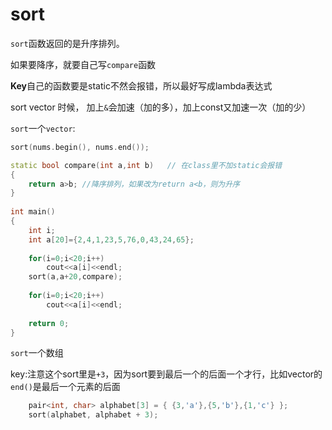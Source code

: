 # sort
`sort`函数返回的是升序排列。

如果要降序，就要自己写`compare`函数

**Key**自己的函数要是static不然会报错，所以最好写成lambda表达式

sort vector 时候， 加上`&`会加速（加的多），加上const又加速一次（加的少）

`sort`一个`vector`:
```cpp
sort(nums.begin(), nums.end());
```

```cpp
static bool compare(int a,int b)   // 在class里不加static会报错
{
    return a>b; //降序排列，如果改为return a<b，则为升序
}
 
int main()
{
    int i;
    int a[20]={2,4,1,23,5,76,0,43,24,65};
     
    for(i=0;i<20;i++)
        cout<<a[i]<<endl;
    sort(a,a+20,compare);
     
    for(i=0;i<20;i++)
        cout<<a[i]<<endl;
     
    return 0;
}
```

`sort`一个数组

key:注意这个sort里是`+3`，因为sort要到最后一个的后面一个才行，比如vector的`end()`是最后一个元素的后面
```cpp
    pair<int, char> alphabet[3] = { {3,'a'},{5,'b'},{1,'c'} };
    sort(alphabet, alphabet + 3);
```